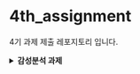 # 4th_assignment

4기 과제 제출 레포지토리 입니다.

<details>
<summary><b>감성분석 과제</b></summary>
## 📝 감성분석 과제 수행 관련
오늘 실습한 내용은 **자연어 처리(NLP)**와 감성 분석을 수행하는 시스템을 구축하기 위한 코드입니다. 이 코드는 텍스트 데이터를 받아들여 토큰화, 감성 사전 확장, 감성 분석을 수행하고, 각 문장에 대해 감성 점수와 비율을 계산하여 결과를 반환하는 역할을 합니다. 여러분이 따로 텍스트 파일을 만들어서 실습해보세요.

## 1. 텍스트 파일 준비하기
실습을 위해 사용할 텍스트 파일을 직접 만들어보세요.

## 텍스트 파일 내용: 각 줄마다 감성 분석을 원하는 문장을 입력합니다. 예를 들어, 아래와 같이 감성 분석을 원하는 문장들을 입력한 text_data.txt 파일을 만들어주세요.
## 예시 (text_data.txt):

오늘 날씨가 너무 좋아서 기분이 좋다.
이 영화는 정말 별로였어. 너무 지루했다.
맛있는 음식을 먹어서 행복하다.
이 책은 이해하기 어려워서 실망했다.

각 문장은 줄 바꿈으로 구분되어야 합니다.
파일을 저장할 때, UTF-8 인코딩을 사용하여 저장해주세요.

## 2. 코드 실행하기
이제 만든 텍스트 파일을 감성 분석 시스템에 적용하여 분석을 실행할 수 있습니다.

## 코드 실행 순서:

## 텍스트 파일 불러오기: pandas를 사용하여 만든 텍스트 파일을 불러옵니다.
예시 코드:
df = pd.read_csv('text_data.txt', header=None, names=['sentence'])
## 감성 분석 시스템 실행:
위에서 제공된 Aurora3 클래스 코드를 활용하여 감성 분석을 실행합니다.
Aurora3 클래스의 get_df() 메서드를 호출하면, 각 문장에 대해 **감성 점수(score)**와 **감성 비율(ratio)**을 계산한 결과를 얻을 수 있습니다.
## 결과 확인:
감성 분석 후, df 데이터프레임에 score와 ratio 열이 추가됩니다.
print(df)를 실행하면, 각 문장에 대해 감성 점수와 비율을 확인할 수 있습니다.
결과 예시:<br>
      sentence                score       ratio<br>
0    오늘 날씨가 너무 좋아서 기분이 좋다.    0.85   0.25<br>
1    이 영화는 정말 별로였어. 너무 지루했다.   -0.45   0.12<br>
2    맛있는 음식을 먹어서 행복하다.          0.75   0.22<br>
3    이 책은 이해하기 어려워서 실망했다.     -0.65   0.18<br>

## 3. 실습 완료 후 제출
실습이 끝나면, 감성 분석이 완료된 텍스트 파일을 제출해주세요.
제출 파일에는 sentence, score, ratio 열이 포함되어야 합니다.
(gpt를 적극적으로 활용해보세요)

## 과제 제출 관련
레포지토리 fork를 통해 과제를 수행하셔야 합니다.
과제에 대한 코드를 작성하시고, Pull Request (PR)를 작성해주시면 됩니다.
본인 이름 폴더에 파일을 넣어주세요 
<br>
ex) <br>
<pre><code> ``` 4기_홍길동/ 
          └── 감성분석/
                  ├── main.py 
                  ├── text.txt 
                  └── ... ``` </code></pre>
<br>
PR 작성하실때 궁금한 점이나 어려웠던 점 등을 적어주세요.
과제 제출마감 기한은 4월 30일 23:59까지입니다.

</details>
